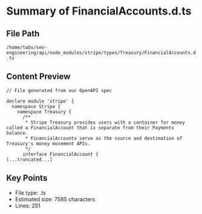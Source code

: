 # Summary of FinancialAccounts.d.ts
  
## File Path
`/home/tabs/seo-engineering/api/node_modules/stripe/types/Treasury/FinancialAccounts.d.ts`

## Content Preview
```
// File generated from our OpenAPI spec

declare module 'stripe' {
  namespace Stripe {
    namespace Treasury {
      /**
       * Stripe Treasury provides users with a container for money called a FinancialAccount that is separate from their Payments balance.
       * FinancialAccounts serve as the source and destination of Treasury's money movement APIs.
       */
      interface FinancialAccount {
[...truncated...]
```

## Key Points
- File type: .ts
- Estimated size: 7585 characters
- Lines: 251
